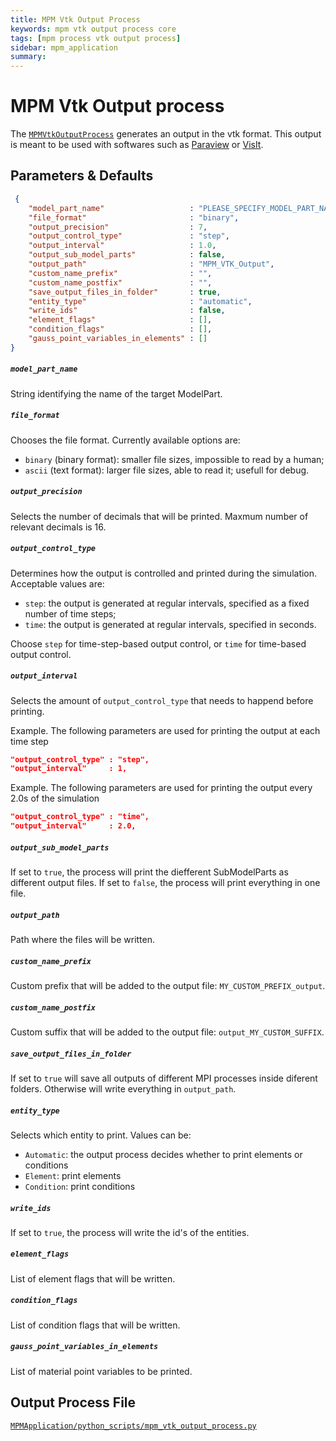 ```yaml
---
title: MPM Vtk Output Process
keywords: mpm vtk output process core
tags: [mpm process vtk output process]
sidebar: mpm_application
summary: 
---
```


# MPM Vtk Output process

The [`MPMVtkOutputProcess`](https://github.com/KratosMultiphysics/Kratos/blob/master/applications/MPMApplication/python_scripts/mpm_vtk_output_process.py) generates an output in the vtk format. This output is meant to be used with softwares such as [Paraview](https://www.paraview.org/) or [VisIt](https://visit-dav.github.io/visit-website/).

## Parameters & Defaults

```json
 {
    "model_part_name"                   : "PLEASE_SPECIFY_MODEL_PART_NAME",
    "file_format"                       : "binary",
    "output_precision"                  : 7,
    "output_control_type"               : "step",
    "output_interval"                   : 1.0,
    "output_sub_model_parts"            : false,
    "output_path"                       : "MPM_VTK_Output",
    "custom_name_prefix"                : "",
    "custom_name_postfix"               : "",
    "save_output_files_in_folder"       : true,
    "entity_type"                       : "automatic",
    "write_ids"                         : false,
    "element_flags"                     : [],
    "condition_flags"                   : [],
    "gauss_point_variables_in_elements" : []
}
```

##### `model_part_name`
String identifying the name of the target ModelPart.

##### `file_format`
Chooses the file format. Currently available options are:
- `binary` (binary format): smaller file sizes, impossible to read by a human;
- `ascii` (text format): larger file sizes, able to read it; usefull for debug.

##### `output_precision`
Selects the number of decimals that will be printed. Maxmum number of relevant decimals is 16.

##### `output_control_type`
Determines how the output is controlled and printed during the simulation. Acceptable values are:
* `step`: the output is generated at regular intervals, specified as a fixed number of time steps;
* `time`: the output is generated at regular intervals, specified in seconds.

Choose `step` for time-step-based output control, or `time` for time-based output control.

##### `output_interval`
Selects the amount of `output_control_type` that needs to happend before printing.

Example. The following parameters are used for printing the output at each time step
```json
"output_control_type" : "step",
"output_interval"     : 1,
```

Example. The following parameters are used for printing the output every 2.0s of the simulation
```json
"output_control_type" : "time",
"output_interval"     : 2.0,
```

##### `output_sub_model_parts`
If set to `true`, the process will print the diefferent SubModelParts as different output files.
If set to `false`, the process will print everything in one file.

##### `output_path`
Path where the files will be written.

##### `custom_name_prefix`
Custom prefix that will be added to the output file: `MY_CUSTOM_PREFIX_output`.

##### `custom_name_postfix`
Custom suffix that will be added to the output file: `output_MY_CUSTOM_SUFFIX`.

##### `save_output_files_in_folder`
If set to `true` will save all outputs of different MPI processes inside diferent folders. Otherwise will write everything in `output_path`.

##### `entity_type`
Selects which entity to print. Values can be:
- `Automatic`: the output process decides whether to print elements or conditions
- `Element`: print elements
- `Condition`: print conditions

##### `write_ids`
If set to `true`, the process will write the id's of the entities.

##### `element_flags`
List of element flags that will be written.

##### `condition_flags`
List of condition flags that will be written.

##### `gauss_point_variables_in_elements`
List of material point variables to be printed.

## Output Process File

[<i class="fa fa-github"></i> `MPMApplication/python_scripts/mpm_vtk_output_process.py`](https://github.com/KratosMultiphysics/Kratos/blob/master/applications/MPMApplication/python_scripts/mpm_vtk_output_process.py)
